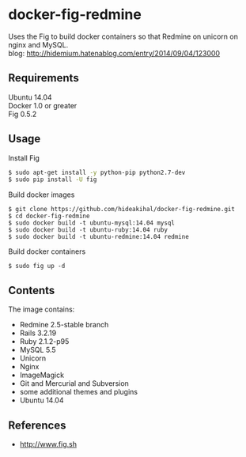 docker-fig-redmine
===========

Uses the Fig to build docker containers so that Redmine on unicorn on nginx and MySQL.  
blog: http://hidemium.hatenablog.com/entry/2014/09/04/123000 

## Requirements

Ubuntu 14.04  
Docker 1.0 or greater  
Fig 0.5.2

## Usage

Install Fig

```bash
$ sudo apt-get install -y python-pip python2.7-dev
$ sudo pip install -U fig 
```

Build docker images

```
$ git clone https://github.com/hideakihal/docker-fig-redmine.git
$ cd docker-fig-redmine
$ sudo docker build -t ubuntu-mysql:14.04 mysql
$ sudo docker build -t ubuntu-ruby:14.04 ruby
$ sudo docker build -t ubuntu-redmine:14.04 redmine
```

Build docker containers

```
$ sudo fig up -d
```

## Contents

The image contains:

- Redmine 2.5-stable branch
- Rails 3.2.19
- Ruby 2.1.2-p95
- MySQL 5.5
- Unicorn
- Nginx
- ImageMagick
- Git and Mercurial and Subversion
- some additional themes and plugins
- Ubuntu 14.04

## References
  * http://www.fig.sh
